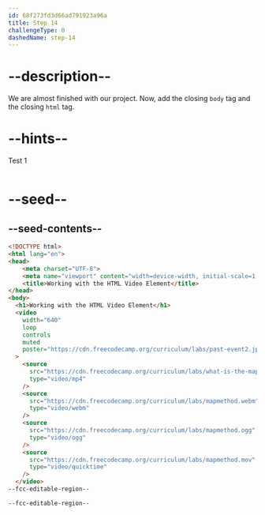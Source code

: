 ```yaml
---
id: 68f273fd3d66ad791923a96a
title: Step 14
challengeType: 0
dashedName: step-14
---
```


# --description--

We are almost finished with our project. Now, add the closing
`body` tag and the closing `html` tag.

# --hints--

Test 1

```js

```

# --seed--

## --seed-contents--

```html
<!DOCTYPE html>
<html lang="en">
<head>
    <meta charset="UTF-8">
    <meta name="viewport" content="width=device-width, initial-scale=1.0">
    <title>Working with the HTML Video Element</title>
</head>
<body>
  <h1>Working with the HTML Video Element</h1>
  <video
    width="640"
    loop
    controls
    muted
    poster="https://cdn.freecodecamp.org/curriculum/labs/past-event2.jpg"
  >
    <source
      src="https://cdn.freecodecamp.org/curriculum/labs/what-is-the-map-method-and-how-does-it-work.mp4"
      type="video/mp4"
    />
    <source
      src="https://cdn.freecodecamp.org/curriculum/labs/mapmethod.webm"
      type="video/webm"
    />
    <source
      src="https://cdn.freecodecamp.org/curriculum/labs/mapmethod.ogg"
      type="video/ogg"
    />
    <source
      src="https://cdn.freecodecamp.org/curriculum/labs/mapmethod.mov"
      type="video/quicktime"
    />
  </video>
--fcc-editable-region--

--fcc-editable-region--
```
